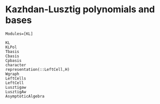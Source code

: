 # Kazhdan-Lusztig polynomials and bases
```@index
Modules=[KL]
```
```@docs
KL
KLPol
Tbasis
Cbasis
Cpbasis
character
representation(::LeftCell,H)
Wgraph
LeftCells
LeftCell
Lusztigaw
LusztigAw
AsymptoticAlgebra
```
